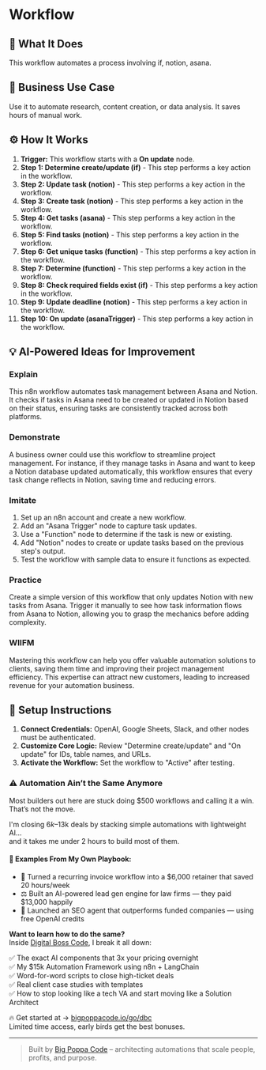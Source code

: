 # Workflow

## 🚀 What It Does
This workflow automates a process involving if, notion, asana.

## 💼 Business Use Case
Use it to automate research, content creation, or data analysis. It saves hours of manual work.

## ⚙️ How It Works
1.  **Trigger:** This workflow starts with a **On update** node.
2. **Step 1: Determine create/update (if)** - This step performs a key action in the workflow.
3. **Step 2: Update task (notion)** - This step performs a key action in the workflow.
4. **Step 3: Create task (notion)** - This step performs a key action in the workflow.
5. **Step 4: Get tasks (asana)** - This step performs a key action in the workflow.
6. **Step 5: Find tasks (notion)** - This step performs a key action in the workflow.
7. **Step 6: Get unique tasks (function)** - This step performs a key action in the workflow.
8. **Step 7: Determine (function)** - This step performs a key action in the workflow.
9. **Step 8: Check required fields exist (if)** - This step performs a key action in the workflow.
10. **Step 9: Update deadline (notion)** - This step performs a key action in the workflow.
11. **Step 10: On update (asanaTrigger)** - This step performs a key action in the workflow.

## 💡 AI-Powered Ideas for Improvement
### Explain
This n8n workflow automates task management between Asana and Notion. It checks if tasks in Asana need to be created or updated in Notion based on their status, ensuring tasks are consistently tracked across both platforms.

### Demonstrate
A business owner could use this workflow to streamline project management. For instance, if they manage tasks in Asana and want to keep a Notion database updated automatically, this workflow ensures that every task change reflects in Notion, saving time and reducing errors.

### Imitate
1. Set up an n8n account and create a new workflow.
2. Add an "Asana Trigger" node to capture task updates.
3. Use a "Function" node to determine if the task is new or existing.
4. Add "Notion" nodes to create or update tasks based on the previous step's output.
5. Test the workflow with sample data to ensure it functions as expected.

### Practice
Create a simple version of this workflow that only updates Notion with new tasks from Asana. Trigger it manually to see how task information flows from Asana to Notion, allowing you to grasp the mechanics before adding complexity.

### WIIFM
Mastering this workflow can help you offer valuable automation solutions to clients, saving them time and improving their project management efficiency. This expertise can attract new customers, leading to increased revenue for your automation business.

## 🔧 Setup Instructions
1. **Connect Credentials:** OpenAI, Google Sheets, Slack, and other nodes must be authenticated.
2. **Customize Core Logic:** Review "Determine create/update" and "On update" for IDs, table names, and URLs.
3. **Activate the Workflow:** Set the workflow to "Active" after testing.

### ⚠️ Automation Ain’t the Same Anymore

Most builders out here are stuck doing $500 workflows and calling it a win.  
That’s not the move.  

I'm closing $6k–$13k deals by stacking simple automations with lightweight AI...  
and it takes me under 2 hours to build most of them.

#### 🧠 Examples From My Own Playbook:
- 🔁 Turned a recurring invoice workflow into a $6,000 retainer that saved 20 hours/week  
- ⚖️ Built an AI-powered lead gen engine for law firms — they paid $13,000 happily  
- 🚀 Launched an SEO agent that outperforms funded companies — using free OpenAI credits  

**Want to learn how to do the same?**  
Inside [Digital Boss Code](https://bigpoppacode.io/go/dbc), I break it all down:

✅ The exact AI components that 3x your pricing overnight  
✅ My $15k Automation Framework using n8n + LangChain  
✅ Word-for-word scripts to close high-ticket deals  
✅ Real client case studies with templates  
✅ How to stop looking like a tech VA and start moving like a Solution Architect  

🔥 Get started at → [bigpoppacode.io/go/dbc](https://bigpoppacode.io/go/dbc)  
Limited time access, early birds get the best bonuses.

---
> Built by [Big Poppa Code](https://bigpoppacode.io) – architecting automations that scale people, profits, and purpose.
